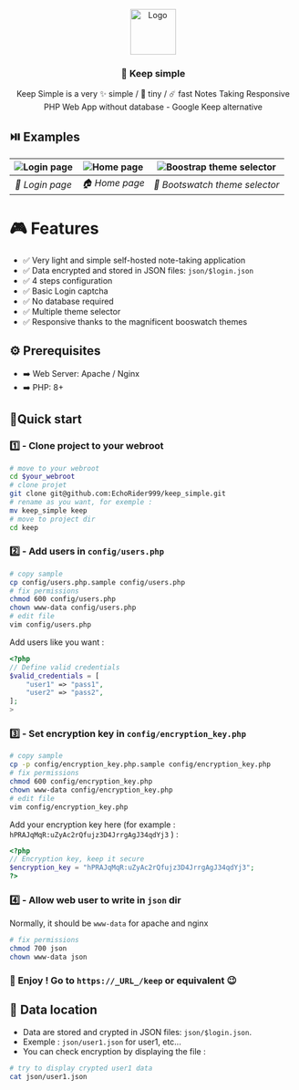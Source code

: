 <!-- PROJECT LOGO -->
<br />
<div align="center">
  <a href="https://github.com/github_username/repo_name">
    <img src="https://i.ibb.co/sPsrCSb/Logo.jpg" alt="Logo" width="80" height="80">
  </a>
<h3 align="center">📝 Keep simple</h3>
  <p align="center">
    Keep Simple is a very ✨ simple / 🤏 tiny / ☄️ fast Notes Taking Responsive PHP Web App without database - Google Keep alternative
  </p>
</div>

## ⏯️ Examples

| <img src="https://i.ibb.co/tH9sC1Y/1.jpg" alt="Login page" style="max-height: 250px;"> |<img src="https://i.ibb.co/Mg3sRgT/2.jpg" alt="Home page" style="max-height: 250px;"> |  <img src="https://i.ibb.co/VTPtW48/3.jpg" alt="Boostrap theme selector" style="max-height: 250px;"> | 
|:--:|:--:| :--:| 
| *🔑 Login page* | *🏠 Home page* | *🎨 Bootswatch theme selector* |

# 🎮 Features

- ✅ Very light and simple self-hosted note-taking application
- ✅ Data encrypted and stored in JSON files: `json/$login.json`
- ✅ 4 steps configuration
- ✅ Basic Login captcha
- ✅ No database required
- ✅ Multiple theme selector
- ✅ Responsive thanks to the magnificent booswatch themes

## ⚙️ Prerequisites

- ➡️ Web Server: Apache / Nginx
- ➡️ PHP: 8+

## 🚀Quick start

### 1️⃣ - Clone project to your webroot

```bash
# move to your webroot
cd $your_webroot
# clone projet
git clone git@github.com:EchoRider999/keep_simple.git
# rename as you want, for exemple : 
mv keep_simple keep
# move to project dir
cd keep
```

### 2️⃣ - Add users in `config/users.php`

```bash
# copy sample
cp config/users.php.sample config/users.php
# fix permissions
chmod 600 config/users.php
chown www-data config/users.php
# edit file
vim config/users.php
```
Add users like you want :
```php
<?php
// Define valid credentials
$valid_credentials = [
    "user1" => "pass1",
    "user2" => "pass2",
];
>
```

### 3️⃣ - Set encryption key in `config/encryption_key.php`

```bash
# copy sample
cp -p config/encryption_key.php.sample config/encryption_key.php
# fix permissions
chmod 600 config/encryption_key.php
chown www-data config/encryption_key.php
# edit file
vim config/encryption_key.php
```
Add your encryption key here (for example : `hPRAJqMqR:uZyAc2rQfujz3D4JrrgAgJ34qdYj3` ) :
```php
<?php
// Encryption key, keep it secure
$encryption_key = "hPRAJqMqR:uZyAc2rQfujz3D4JrrgAgJ34qdYj3"; 
?>
```

### 4️⃣ - Allow web user to write in `json` dir

Normally, it should be `www-data` for apache and nginx
```bash
# fix permissions
chmod 700 json
chown www-data json
```

### 🎉 Enjoy ! Go to `https://_URL_/keep` or equivalent 😉

## 💾 Data location

- Data are stored and crypted in JSON files: `json/$login.json`.
- Exemple : `json/user1.json` for user1, etc...
- You can check encryption by displaying the file :
```bash
# try to display crypted user1 data
cat json/user1.json
```